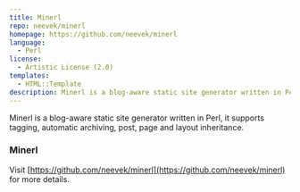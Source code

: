 ```yaml
---
title: Minerl
repo: neevek/minerl
homepage: https://github.com/neevek/minerl
language:
  - Perl
license:
  - Artistic License (2.0)
templates:
  - HTML::Template
description: Minerl is a blog-aware static site generator written in Perl.
---
```


Minerl is a blog-aware static site generator written in Perl, it supports tagging, automatic archiving, post, page and layout inheritance.

### Minerl

Visit [https://github.com/neevek/minerl](https://github.com/neevek/minerl) for more details.
